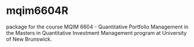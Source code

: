 # mqim6604R

package for the course MQIM 6604 - Quantitative Portfolio Management in the Masters in Quantitative Investment Management program at University of New Brunswick.


